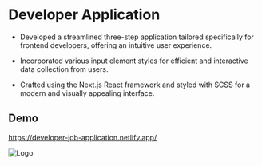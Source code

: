 # Developer Application

-  Developed a streamlined three-step application tailored specifically
            for frontend developers, offering an intuitive user experience.

- Incorporated various input element styles for efficient and
            interactive data collection from users.

- Crafted using the Next.js React framework and styled with SCSS for a
            modern and visually appealing interface.






## Demo

https://developer-job-application.netlify.app/


![Logo](https://i.imgur.com/LJ05sl0.png)
